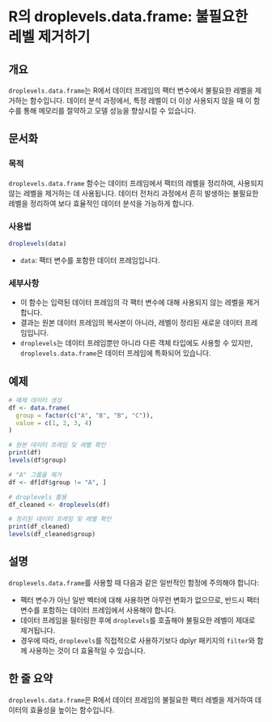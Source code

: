 <!--
Meta Description: # R의 droplevels.data.frame: 불필요한 레벨 제거하기 ## 개요 `droplevels.data.frame`는 R에서 데이터 프레임의 팩터 변수에서 불필요한 레벨을 제거하는 함수입니다. 데이터 분석 과정에서, 특정 레벨이 더 이상 사용되지 않을 때 이...
Meta Keywords: 데이터, droplevels, data, frame, 레벨을
-->

# R의 droplevels.data.frame: 불필요한 레벨 제거하기

## 개요
`droplevels.data.frame`는 R에서 데이터 프레임의 팩터 변수에서 불필요한 레벨을 제거하는 함수입니다. 데이터 분석 과정에서, 특정 레벨이 더 이상 사용되지 않을 때 이 함수를 통해 메모리를 절약하고 모델 성능을 향상시킬 수 있습니다.

## 문서화

### 목적
`droplevels.data.frame` 함수는 데이터 프레임에서 팩터의 레벨을 정리하여, 사용되지 않는 레벨을 제거하는 데 사용됩니다. 데이터 전처리 과정에서 흔히 발생하는 불필요한 레벨을 정리하여 보다 효율적인 데이터 분석을 가능하게 합니다.

### 사용법
```R
droplevels(data)
```
- `data`: 팩터 변수를 포함한 데이터 프레임입니다.

### 세부사항
- 이 함수는 입력된 데이터 프레임의 각 팩터 변수에 대해 사용되지 않는 레벨을 제거합니다.
- 결과는 원본 데이터 프레임의 복사본이 아니라, 레벨이 정리된 새로운 데이터 프레임입니다.
- `droplevels`는 데이터 프레임뿐만 아니라 다른 객체 타입에도 사용할 수 있지만, `droplevels.data.frame`은 데이터 프레임에 특화되어 있습니다.

## 예제

```R
# 예제 데이터 생성
df <- data.frame(
  group = factor(c("A", "B", "B", "C")),
  value = c(1, 2, 3, 4)
)

# 원본 데이터 프레임 및 레벨 확인
print(df)
levels(df$group)

# "A" 그룹을 제거
df <- df[df$group != "A", ]

# droplevels 활용
df_cleaned <- droplevels(df)

# 정리된 데이터 프레임 및 레벨 확인
print(df_cleaned)
levels(df_cleaned$group)
```

## 설명
`droplevels.data.frame`를 사용할 때 다음과 같은 일반적인 함정에 주의해야 합니다:
- 팩터 변수가 아닌 일반 벡터에 대해 사용하면 아무런 변화가 없으므로, 반드시 팩터 변수를 포함하는 데이터 프레임에서 사용해야 합니다.
- 데이터 프레임을 필터링한 후에 `droplevels`를 호출해야 불필요한 레벨이 제대로 제거됩니다.
- 경우에 따라, `droplevels`를 직접적으로 사용하기보다 dplyr 패키지의 `filter`와 함께 사용하는 것이 더 효율적일 수 있습니다.

## 한 줄 요약
`droplevels.data.frame`은 R에서 데이터 프레임의 불필요한 팩터 레벨을 제거하여 데이터의 효율성을 높이는 함수입니다.